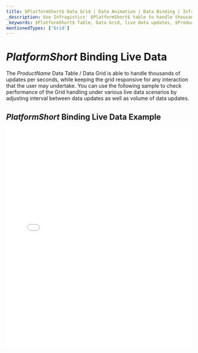 ```yaml
---
title: $PlatformShort$ Data Grid | Data Animation | Data Binding | Infragistics
_description: Use Infragistics' $PlatformShort$ table to handle thousands of updates per seconds while remaining responsice. View $ProductName$ table demos!
_keywords: $PlatformShort$ Table, Data Grid, live data updates, $ProductName$, Infragistics, data binding
mentionedTypes: ['Grid']
---
```


# $PlatformShort$ Binding Live Data

The $ProductName$ Data Table / Data Grid is able to handle thousands of updates per seconds, while keeping the grid responsive for any interaction that the user may undertake. You can use the following sample to check performance of the Grid handling under various live data scenarios by adjusting interval between data updates as well as volume of data updates.

## $PlatformShort$ Binding Live Data Example

<div class="sample-container loading" style="height: 600px">
    <iframe id="data-grid-binding-live-data-iframe" src='{environment:demosBaseUrl}/grids/data-grid-binding-live-data' width="100%" height="100%" seamless frameBorder="0" onload="onXPlatSampleIframeContentLoaded(this);"></iframe>
</div>
<sample-button src="grids/data-grid/binding-live-data"></sample-button>